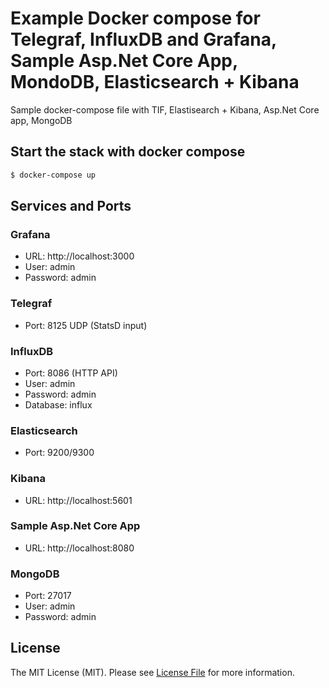 # Example Docker compose for Telegraf, InfluxDB and Grafana, Sample Asp.Net Core App, MondoDB, Elasticsearch + Kibana

Sample docker-compose file with TIF, Elastisearch + Kibana, Asp.Net Core app, MongoDB


## Start the stack with docker compose

```bash
$ docker-compose up
```

## Services and Ports

### Grafana
- URL: http://localhost:3000 
- User: admin 
- Password: admin 

### Telegraf
- Port: 8125 UDP (StatsD input)

### InfluxDB
- Port: 8086 (HTTP API)
- User: admin 
- Password: admin 
- Database: influx

### Elasticsearch
- Port: 9200/9300

### Kibana
- URL: http://localhost:5601

### Sample Asp.Net Core App
- URL: http://localhost:8080

### MongoDB
- Port: 27017
- User: admin 
- Password: admin 



## License

The MIT License (MIT). Please see [License File](LICENSE) for more information.

